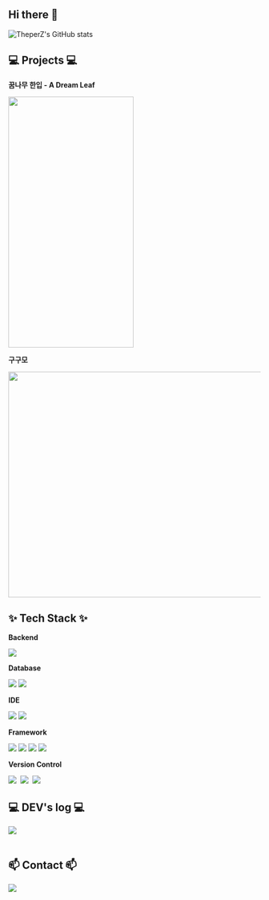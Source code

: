 ## Hi there 👋

<!--
**TheperZ/TheperZ** is a ✨ _special_ ✨ repository because its `README.md` (this file) appears on your GitHub profile.

Here are some ideas to get you started:

- 🔭 I’m currently working on ...
- 🌱 I’m currently learning ...
- 👯 I’m looking to collaborate on ...
- 🤔 I’m looking for help with ...
- 💬 Ask me about ...
- 📫 How to reach me: ...
- 😄 Pronouns: ...
- ⚡ Fun fact: ...
-->

![TheperZ's GitHub stats](https://github-readme-stats.vercel.app/api?username=TheperZ&hide=contribs,prs)

## 💻 Projects 💻
  <p><strong> 꿈나무 한입 - A Dream Leaf </strong></p>
  <img src="https://github.com/SunEom/a-Dream-Leaf/assets/75257785/0959f7f6-5659-4bda-8681-7ff4b1b111f0" width="250" height="500"/>
  <p><strong> 구구모 </strong><p>
  <img src="https://github.com/gugumo-service/gugumo_frontend/assets/96280450/a25dc9db-e28d-4310-b252-21f14b9147b9" width="750" height="450">

## ✨ Tech Stack ✨
<p><strong>Backend</strong></p>
<div>
    <img src="https://img.shields.io/badge/Java-007396?style=for-the-badge&logo=Java&logoColor=white">
</div>
<p><strong>Database</strong></p>
<div>
    <img src="https://img.shields.io/badge/MySQL-4479A1?style=for-the-badge&logo=MySQL&logoColor=white">
    <img src="https://img.shields.io/badge/PostgreSQL-4169E1?style=for-the-badge&logo=PostgreSQL&logoColor=white"> 
</div>
<p><strong>IDE</strong></p>
<div>
    <img src="https://img.shields.io/badge/IntelliJ-000000?style=for-the-badge&logo=IntelliJ IDEA&logoColor=white">
    <img src="https://img.shields.io/badge/VIM-019733?style=for-the-badge&logo=Vim&logoColor=white"> 
</div>
<p><strong>Framework</strong></p>
<div>
    <img src="https://img.shields.io/badge/Spring-6DB33F?style=for-the-badge&logo=Spring&logoColor=white"> 
    <img src="https://img.shields.io/badge/Spring Boot-6DB33F?style=for-the-badge&logo=spring boot&logoColor=white">
    <img src="https://img.shields.io/badge/Spring Data JPA-6DB33F?style=for-the-badge&logo=spring boot&logoColor=white"> 
    <img src="https://img.shields.io/badge/QueryDSL-4479A1?style=for-the-badge">
</div>
<p><strong>Version Control</strong></p>
<div>
  <img src="https://img.shields.io/badge/git-F05033.svg?style=for-the-badge&logo=git&logoColor=white" />&nbsp
  <img src="https://img.shields.io/badge/github-181717.svg?style=for-the-badge&logo=github&logoColor=white" />&nbsp
  <img src="https://img.shields.io/badge/Notion-F3F3F3.svg?style=for-the-badge&logo=notion&logoColor=black" />&nbsp
</div>


## 💻 DEV's log 💻
<div style="display:flex; flex-direction:row;">
    <a href="https://runawayfromlazy.tistory.com">
        <img src="https://img.shields.io/badge/Tistory-000000?style=for-the-badge&logo=Tistory&logoColor=white"> 
    </a>
  
</div><br>

## 📫 Contact 📫
  <a href="mailto:ckdgh7884@gmail.com">
    <img src="https://img.shields.io/badge/ckdgh7884@gmail.com-D14836?style=for-the-badge&logo=gmail&logoColor=white"/>
  </a>
